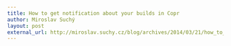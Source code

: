 ```yaml
---
title: How to get notification about your builds in Copr
author: Miroslav Suchý
layout: post
external_url: http://miroslav.suchy.cz/blog/archives/2014/03/21/how_to_get_notification_about_your_builds_in_copr/index.html
---
```

